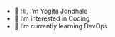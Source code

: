 - 👋 Hi, I’m Yogita Jondhale
- 👀 I’m interested in Coding 
- 🌱 I’m currently learning DevOps

<!---
yogitarj/yogitarj is a ✨ special ✨ repository because its `README.md` (this file) appears on your GitHub profile.
You can click the Preview link to take a look at your changes.
--->
